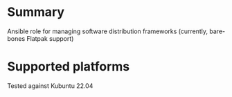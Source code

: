 # Summary
Ansible role for managing software distribution frameworks (currently, bare-bones Flatpak support)

# Supported platforms
Tested against Kubuntu 22.04
